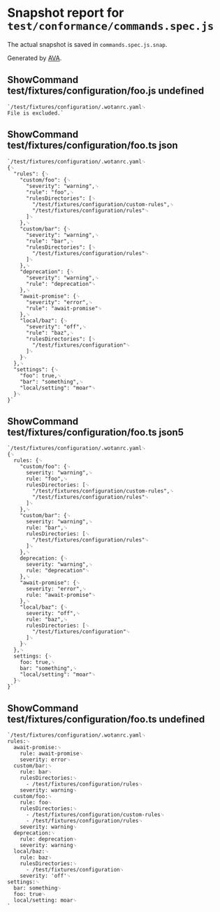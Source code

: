 # Snapshot report for `test/conformance/commands.spec.js`

The actual snapshot is saved in `commands.spec.js.snap`.

Generated by [AVA](https://ava.li).

## ShowCommand test/fixtures/configuration/foo.js undefined

    `/test/fixtures/configuration/.wotanrc.yaml␊
    File is excluded.`

## ShowCommand test/fixtures/configuration/foo.ts json

    `/test/fixtures/configuration/.wotanrc.yaml␊
    {␊
      "rules": {␊
        "custom/foo": {␊
          "severity": "warning",␊
          "rule": "foo",␊
          "rulesDirectories": [␊
            "/test/fixtures/configuration/custom-rules",␊
            "/test/fixtures/configuration/rules"␊
          ]␊
        },␊
        "custom/bar": {␊
          "severity": "warning",␊
          "rule": "bar",␊
          "rulesDirectories": [␊
            "/test/fixtures/configuration/rules"␊
          ]␊
        },␊
        "deprecation": {␊
          "severity": "warning",␊
          "rule": "deprecation"␊
        },␊
        "await-promise": {␊
          "severity": "error",␊
          "rule": "await-promise"␊
        },␊
        "local/baz": {␊
          "severity": "off",␊
          "rule": "baz",␊
          "rulesDirectories": [␊
            "/test/fixtures/configuration"␊
          ]␊
        }␊
      },␊
      "settings": {␊
        "foo": true,␊
        "bar": "something",␊
        "local/setting": "moar"␊
      }␊
    }`

## ShowCommand test/fixtures/configuration/foo.ts json5

    `/test/fixtures/configuration/.wotanrc.yaml␊
    {␊
      rules: {␊
        "custom/foo": {␊
          severity: "warning",␊
          rule: "foo",␊
          rulesDirectories: [␊
            "/test/fixtures/configuration/custom-rules",␊
            "/test/fixtures/configuration/rules"␊
          ]␊
        },␊
        "custom/bar": {␊
          severity: "warning",␊
          rule: "bar",␊
          rulesDirectories: [␊
            "/test/fixtures/configuration/rules"␊
          ]␊
        },␊
        deprecation: {␊
          severity: "warning",␊
          rule: "deprecation"␊
        },␊
        "await-promise": {␊
          severity: "error",␊
          rule: "await-promise"␊
        },␊
        "local/baz": {␊
          severity: "off",␊
          rule: "baz",␊
          rulesDirectories: [␊
            "/test/fixtures/configuration"␊
          ]␊
        }␊
      },␊
      settings: {␊
        foo: true,␊
        bar: "something",␊
        "local/setting": "moar"␊
      }␊
    }`

## ShowCommand test/fixtures/configuration/foo.ts undefined

    `/test/fixtures/configuration/.wotanrc.yaml␊
    rules:␊
      await-promise:␊
        rule: await-promise␊
        severity: error␊
      custom/bar:␊
        rule: bar␊
        rulesDirectories:␊
          - /test/fixtures/configuration/rules␊
        severity: warning␊
      custom/foo:␊
        rule: foo␊
        rulesDirectories:␊
          - /test/fixtures/configuration/custom-rules␊
          - /test/fixtures/configuration/rules␊
        severity: warning␊
      deprecation:␊
        rule: deprecation␊
        severity: warning␊
      local/baz:␊
        rule: baz␊
        rulesDirectories:␊
          - /test/fixtures/configuration␊
        severity: 'off'␊
    settings:␊
      bar: something␊
      foo: true␊
      local/setting: moar␊
    `
